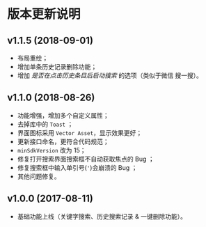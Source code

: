 # 版本更新说明

## v1.1.5 (2018-09-01)

- 布局重绘；
- 增加单条历史记录删除功能；
- 增加 *是否在点击历史条目后启动搜索* 的选项（类似于微信 搜一搜）。

## v1.1.0 (2018-08-26)

- 功能增强，增加多个自定义属性；
- 去掉库中的 `Toast` ；
- 界面图标采用 `Vector Asset`，显示效果更好；
- 更新接口命名，更符合代码规范；
- `minSdkVersion` 改为 15；
- 修复打开搜索界面搜索框不自动获取焦点的 Bug ；
- 修复搜索框中输入单引号(`'`)会崩溃的 Bug ；
- 其他问题修复。

## v1.0.0 (2017-08-11)

- 基础功能上线（关键字搜索、历史搜索记录 & 一键删除功能）。
